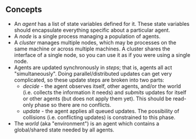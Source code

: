 ## Concepts

- An _agent_ has a list of state variables defined for it. These state variables should encapsulate everything specific about a particular agent.
- A _node_ is a single process managing a population of agents.
- A _cluster_ manages multiple nodes, which may be processes on the same machine or across multiple machines. A cluster shares the interface of a single node, so you can use it as if you were using a single node.
- Agents are updated synchronously in _steps_; that is, agents all act "simultaneously". Doing parallel/distributed updates can get very complicated, so these update steps are broken into two parts:
    - _decide_ - the agent observes itself, other agents, and/or the world (i.e. collects the information it needs) and _submits_ updates for itself or other agents (but does not apply them yet). This should be read-only phase so there are no conflicts.
    - _update_ - the agent applies all queued updates. The possibility of collisions (i.e. conflicting updates) is constrained to this phase.
- The _world_ (aka "environment") is an agent which contains a global/shared state needed by all agents.
